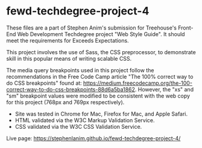 # fewd-techdegree-project-4
These files are a part of Stephen Anim's submission for Treehouse's Front-End Web Development Techdegree project "Web Style Guide". It should meet the requirements for Exceeds Expectations.

This project involves the use of Sass, the CSS preprocessor, to demonstrate skill in this popular means of writing scalable CSS.

The media query breakpoints used in this project follow the recommendations in the Free Code Camp article "The 100% correct way to do CSS breakpoints" found at: https://medium.freecodecamp.org/the-100-correct-way-to-do-css-breakpoints-88d6a5ba1862. However, the "xs" and "sm" breakpoint values were modified to be consistent with the web copy for this project (768px and 769px respectively).

- Site was tested in Chrome for Mac, Firefox for Mac, and Apple Safari.
- HTML validated via the W3C Markup Validation Service.
- CSS validated via the W3C CSS Validation Service.

Live page: https://stephenlanim.github.io/fewd-techdegree-project-4/
